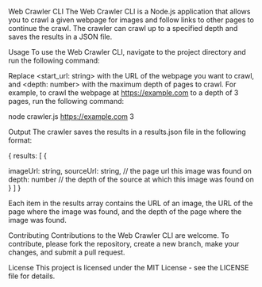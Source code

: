 Web Crawler CLI
The Web Crawler CLI is a Node.js application that allows you to crawl a given webpage for images and follow links to other pages to continue the crawl. The crawler can crawl up to a specified depth and saves the results in a JSON file.

Usage
To use the Web Crawler CLI, navigate to the project directory and run the following command:

Replace <start_url: string> with the URL of the webpage you want to crawl, and <depth: number> with the maximum depth of pages to crawl. For example, to crawl the webpage at https://example.com to a depth of 3 pages, run the following command:

node crawler.js https://example.com 3

Output
The crawler saves the results in a results.json file in the following format:

{ results: [ {

imageUrl: string,
sourceUrl: string, // the page url this image was found on
depth: number // the depth of the source at which this image was found on
} ] }

Each item in the results array contains the URL of an image, the URL of the page where the image was found, and the depth of the page where the image was found.

Contributing
Contributions to the Web Crawler CLI are welcome. To contribute, please fork the repository, create a new branch, make your changes, and submit a pull request.

License
This project is licensed under the MIT License - see the LICENSE file for details.
